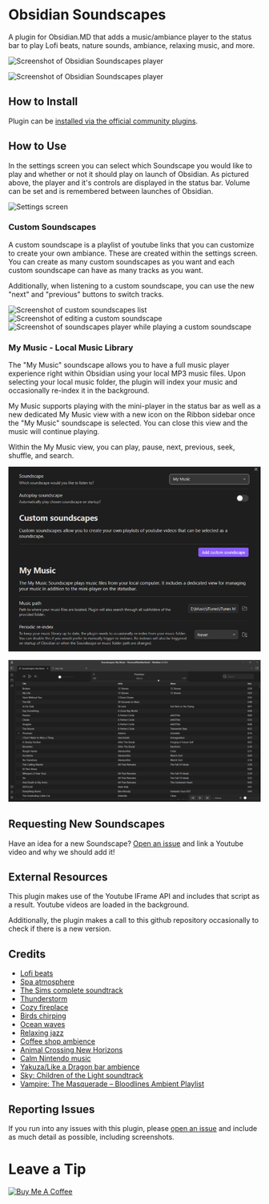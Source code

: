 # Obsidian Soundscapes

A plugin for Obsidian.MD that adds a music/ambiance player to the status bar to play Lofi beats, nature sounds, ambiance, relaxing music, and more.

![Screenshot of Obsidian Soundscapes player](screenshot1.png)

![Screenshot of Obsidian Soundscapes player](screenshot2.png)

## How to Install

Plugin can be [installed via the official community plugins](https://obsidian.md/plugins?id=soundscapes).

## How to Use

In the settings screen you can select which Soundscape you would like to play and whether or not it should play on launch of Obsidian. As pictured above, the player and it's controls are displayed in the status bar. Volume can be set and is remembered between launches of Obsidian.

![Settings screen](settings.png)

### Custom Soundscapes

A custom soundscape is a playlist of youtube links that you can customize to create your own ambiance. These are created within the settings screen. You can create as many custom soundscapes as you want and each custom soundscape can have as many tracks as you want.

Additionally, when listening to a custom soundscape, you can use the new "next" and "previous" buttons to switch tracks.

![Screenshot of custom soundscapes list](screenshot3.png)
![Screenshot of editing a custom soundscape](screenshot4.png)
![Screenshot of soundscapes player while playing a custom soundscape](screenshot5.png)

### My Music - Local Music Library

The "My Music" soundscape allows you to have a full music player experience right within Obsidian using your local MP3 music files. Upon selecting your local music folder, the plugin will index your music and occasionally re-index it in the background.

My Music supports playing with the mini-player in the status bar as well as a new dedicated My Music view with a new icon on the Ribbon sidebar once the "My Music" soundscape is selected. You can close this view and the music will continue playing.

Within the My Music view, you can play, pause, next, previous, seek, shuffle, and search.

![Settings view with My Music selected](screenshot6.png)

![My Music view within Obsidian](screenshot7.png)

## Requesting New Soundscapes

Have an idea for a new Soundscape? [Open an issue](https://github.com/andrewmcgivery/obsidian-soundscapes/issues/new) and link a Youtube video and why we should add it!

## External Resources

This plugin makes use of the Youtube IFrame API and includes that script as a result. Youtube videos are loaded in the background.

Additionally, the plugin makes a call to this github repository occasionally to check if there is a new version.

## Credits

-   [Lofi beats](https://www.youtube.com/watch?v=jfKfPfyJRdk)
-   [Spa atmosphere](https://www.youtube.com/watch?v=luxiL4SQVVE)
-   [The Sims complete soundtrack](https://www.youtube.com/watch?v=wKnkQdsITUE)
-   [Thunderstorm](https://www.youtube.com/watch?v=nDq6TstdEi8)
-   [Cozy fireplace](https://www.youtube.com/watch?v=rCYzRXLWcIg)
-   [Birds chirping](https://www.youtube.com/watch?v=mFjU4JuJgnM)
-   [Ocean waves](https://www.youtube.com/watch?v=bn9F19Hi1Lk)
-   [Relaxing jazz](https://www.youtube.com/watch?v=tNvh2w8lTes)
-   [Coffee shop ambience](https://www.youtube.com/watch?v=uiMXGIG_DQo)
-   [Animal Crossing New Horizons](https://www.youtube.com/watch?v=zru-TLye9jo)
-   [Calm Nintendo music](https://www.youtube.com/watch?v=sA0qrPOMy2Y)
-   [Yakuza/Like a Dragon bar ambience](https://www.youtube.com/watch?v=Q0GtyZbHJDM)
-   [Sky: Children of the Light soundtrack](https://www.youtube.com/watch?v=87etrUp83Yc)
-   [Vampire: The Masquerade – Bloodlines Ambient Playlist](https://www.youtube.com/watch?v=pCZxb43L_Ag)

## Reporting Issues

If you run into any issues with this plugin, please [open an issue](https://github.com/andrewmcgivery/obsidian-soundscapes/issues/new) and include as much detail as possible, including screenshots.

# Leave a Tip

<a href="https://www.buymeacoffee.com/andrewmcgivery" target="_blank"><img src="https://cdn.buymeacoffee.com/buttons/v2/default-yellow.png" alt="Buy Me A Coffee" style="height: 60px !important;width: 217px !important;" ></a>
